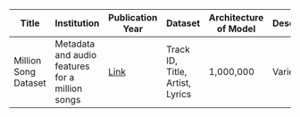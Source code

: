 | **Title** | **Institution** | **Publication Year** | **Dataset** | **Architecture of Model** | **Description** | **Novelty** | **Paper** | **Code** |
|----------|------------------|----------|--------------|-------------------|------------------|-------------|---------|-------|
| Million Song Dataset | Metadata and audio features for a million songs | [Link](http://millionsongdataset.com/) | Track ID, Title, Artist, Lyrics | 1,000,000 | Varies | [CC0 1.0](https://creativecommons.org/publicdomain/zero/1.0/) |
